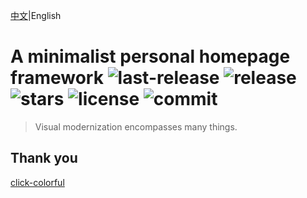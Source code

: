 [中文](./README.md)|English
# A minimalist personal homepage framework ![last-release](https://badgen.net/github/release/wumingshiali/wumingshiali.github.io/stable) ![release](https://badgen.net/github/releases/wumingshiali/wumingshiali.github.io) ![stars](https://badgen.net/github/stars/wumingshiali/wumingshiali.github.io) ![license](https://badgen.net/github/license/wumingshiali/wumingshiali.github.io) ![commit](https://badgen.net/github/commits/wumingshiali/wumingshiali.github.io)
> Visual modernization encompasses many things.
## Thank you
[click-colorful](https://github.com/ColdDay/click-colorful)
